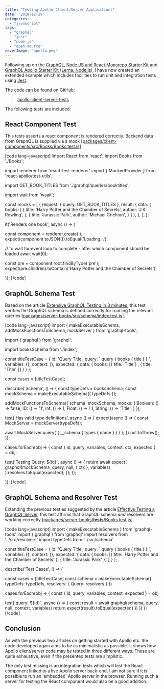 ```yaml
---
title: "Testing Apollo Client/Server Applications"
date: "2018-12-29"
categories: 
  - "javascript"
tags: 
  - "graphql"
  - "jest"
  - "node-js"
  - "open-source"
coverImage: "apollo.png"
---
```


Following up on the [GraphQL, Node.JS and React Monorepo Starter Kit](https://maxrohde.com/2018/12/27/graphql-node-js-and-react-monorepo-starter-kit/) and [GraphQL Apollo Starter Kit (Lerna, Node.js)](https://maxrohde.com/2018/12/24/graphql-apollo-starter-kit-lerna-node-js/), I have now created an extended example which includes facilities to run unit and integration tests using [Jest](https://jestjs.io/).

The code can be found on GitHub:

> [apollo-client-server-tests](https://github.com/mxro/apollo-client-server-tests#apollo-client-server-tests)

The following tests are included:

## React Component Test

This tests asserts a react component is rendered correctly. Backend data from GraphQL is supplied via a mock \[[packages/client-components/src/Books/Books.test.js](https://github.com/mxro/apollo-client-server-tests/blob/master/packages/client-components/src/Books/Books.test.js)\]

\[code lang=javascript\] import React from 'react'; import Books from './Books';

import renderer from 'react-test-renderer' import { MockedProvider } from 'react-apollo/test-utils';

import GET\_BOOK\_TITLES from './graphql/queries/booktitles';

import wait from 'waait';

const mocks = \[ { request: { query: GET\_BOOK\_TITLES }, result: { data: { books: \[ { title: 'Harry Potter and the Chamber of Secrets', author: 'J.K. Rowling', }, { title: 'Jurassic Park', author: 'Michael Crichton', } \] }, }, }, \];

it('Renders one book', async () => {

const component = renderer.create(<MockedProvider mocks={mocks} addTypename={false}> <Books /> </MockedProvider>); expect(component.toJSON()).toEqual('Loading...');

// to wait for event loop to complete - after which component should be loaded await wait(0);

const pre = component.root.findByType('pre'); expect(pre.children).toContain('Harry Potter and the Chamber of Secrets');

}); \[/code\]

## GraphQL Schema Test

Based on the article [Extensive GraphQL Testing in 3 minutes](https://hackernoon.com/extensive-graphql-testing-57e8760f1c25), this test verifies the GraphQL schema is defined correctly for running the relevant queries \[[packages/server-books/src/schema/index.test.js](https://github.com/mxro/apollo-client-server-tests/blob/master/packages/server-books/src/schema/index.test.js)\].

\[code lang=javascript\] import { makeExecutableSchema, addMockFunctionsToSchema, mockServer } from 'graphql-tools';

import { graphql } from 'graphql';

import booksSchema from './index';

const titleTestCase = { id: 'Query Title', query: \` query { books { title } } \`, variables: {}, context: {}, expected: { data: { books: \[{ title: 'Title'} , { title: 'Title' }\] } } };

const cases = \[titleTestCase\];

describe('Schema', () => { const typeDefs = booksSchema; const mockSchema = makeExecutableSchema({ typeDefs });

addMockFunctionsToSchema({ schema: mockSchema, mocks: { Boolean: () => false, ID: () => '1', Int: () => 1, Float: () => 1.1, String: () => 'Title', } });

test('Has valid type definitions', async () => { expect(async () => { const MockServer = mockServer(typeDefs);

await MockServer.query(\`{ \_\_schema { types { name } } }\`); }).not.toThrow(); });

cases.forEach(obj => { const { id, query, variables, context: ctx, expected } = obj;

test(\`Testing Query: ${id}\`, async () => { return await expect( graphql(mockSchema, query, null, { ctx }, variables) ).resolves.toEqual(expected); }); });

}); \[/code\]

## GraphQL Schema and Resolver Test

Extending the previous test as suggested by the article [Effective Testing a GraphQL Server](https://medium.com/@nzaghini/properly-test-a-graphql-server-d178241464e7), this test affirms that GraphQL schema _and_ resolvers are working correctly \[[packages/server-books/**tests**/Books.test.js](https://github.com/mxro/apollo-client-server-tests/blob/master/packages/server-books/__tests__/Books.test.js)\].

\[code lang=javascript\] import { makeExecutableSchema } from 'graphql-tools' import { graphql } from 'graphql' import resolvers from '../src/resolvers' import typeDefs from '../src/schema'

const titleTestCase = { id: 'Query Title', query: \` query { books { title } } \`, variables: {}, context: {}, expected: { data: { books: \[{ title: 'Harry Potter and the Chamber of Secrets' }, { title: 'Jurassic Park' }\] } } };

describe('Test Cases', () => {

const cases = \[titleTestCase\] const schema = makeExecutableSchema({ typeDefs: typeDefs, resolvers: { Query: resolvers } })

cases.forEach(obj => { const { id, query, variables, context, expected } = obj

test(\`query: ${id}\`, async () => { const result = await graphql(schema, query, null, context, variables) return expect(result).toEqual(expected) }) }) }) \[/code\]

## Conclusion

As with the previous two articles on getting started with Apollo etc. the code developed again aims to be as minimalistic as possible. It shows how Apollo client/server code may be tested in three different ways. These are quite exhaustive, even if the presented tests are simplistic.

The only test missing is an integration tests which will test the React component linked to a live Apollo server back-end. I am not sure if it is possible to run an 'embedded' Apollo server in the browser. Running such a server for testing the React component would also be a good addition.
